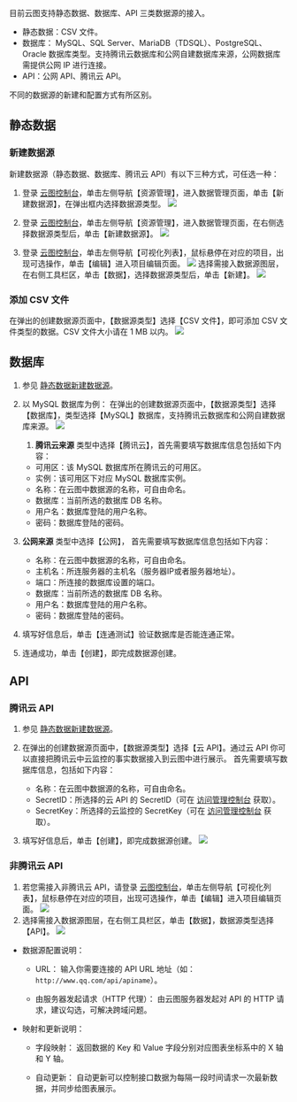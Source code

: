 目前云图支持静态数据、数据库、API 三类数据源的接入。

- 静态数据：CSV 文件。
- 数据库： MySQL、SQL Server、MariaDB（TDSQL）、PostgreSQL、Oracle 数据库类型。支持腾讯云数据库和公网自建数据库来源，公网数据库需提供公网 IP 进行连接。
- API：公网 API、腾讯云 API。

不同的数据源的新建和配置方式有所区别。
## 静态数据
<span id="create"></span>
### 新建数据源
新建数据源（静态数据、数据库、腾讯云 API）有以下三种方式，可任选一种：
1. 登录 [云图控制台](https://console.cloud.tencent.com/yuntu)，单击左侧导航【资源管理】，进入数据管理页面，单击【新建数据源】，在弹出框内选择数据源类型。
  ![](https://mc.qcloudimg.com/static/img/12a030652380933852969531b3b92d79/image.png)

2. 登录 [云图控制台](https://console.cloud.tencent.com/yuntu)，单击左侧导航【资源管理】，进入数据管理页面，在右侧选择数据源类型后，单击【新建数据源】。
  ![](https://mc.qcloudimg.com/static/img/4c93d07d3783c69b32fd73e46a47b2e2/image.png)

3. 登录 [云图控制台](https://console.cloud.tencent.com/yuntu)，单击左侧导航【可视化列表】，鼠标悬停在对应的项目，出现可选操作，单击【编辑】进入项目编辑页面。
  ![](https://mc.qcloudimg.com/static/img/edc3e3b126bb5ea30804f2ddbc46d2fe/image.png)
  选择需接入数据源图层，在右侧工具栏区，单击【数据】，选择数据源类型后，单击【新建】。
  ![](https://mc.qcloudimg.com/static/img/bca0b2e041c9861a8607eb224990a9af/image.png)
  
### 添加 CSV 文件
在弹出的创建数据源页面中，【数据源类型】选择【CSV 文件】，即可添加 CSV 文件类型的数据。CSV 文件大小请在 1 MB 以内。
![](https://mc.qcloudimg.com/static/img/5324aec3f96fb4028bab8907606376f1/image.png)

## 数据库
1. 参见 [静态数据新建数据源](#create)。
2. 以 MySQL 数据库为例：
在弹出的创建数据源页面中，【数据源类型】选择【数据库】，类型选择【MySQL】数据库，支持腾讯云数据库和公网自建数据库来源。
![](https://mc.qcloudimg.com/static/img/875053fca7cc26235f315e3ef3e0ba73/image.png)
   1. **腾讯云来源**
	 类型中选择【腾讯云】，首先需要填写数据库信息包括如下内容：
     - 可用区：该 MySQL 数据库所在腾讯云的可用区。
     - 实例：该可用区下对应 MySQL 数据库实例。
     - 名称：在云图中数据源的名称，可自由命名。
     - 数据库：当前所选的数据库 DB 名称。
     - 用户名：数据库登陆的用户名称。
     - 密码：数据库登陆的密码。

 2. **公网来源**
  类型中选择【公网】， 首先需要填写数据库信息包括如下内容：
       - 名称：在云图中数据源的名称，可自由命名。
       - 主机名：所连服务器的主机名（服务器IP或者服务器地址）。
       - 端口：所连接的数据库设置的端口。
       - 数据库：当前所选的数据库 DB 名称。
       - 用户名：数据库登陆的用户名称。
      - 密码：数据库登陆的密码。

3. 填写好信息后，单击【连通测试】验证数据库是否能连通正常。
4. 连通成功，单击【创建】，即完成数据源创建。
	
## API
### 腾讯云 API 
1. 参见 [静态数据新建数据源](#create)。
2. 在弹出的创建数据源页面中，【数据源类型】选择【云 API】。通过云 API 你可以直接把腾讯云中云监控的事实数据接入到云图中进行展示。
   首先需要填写数据库信息，包括如下内容：
     - 名称：在云图中数据源的名称，可自由命名。
     - SecretID：所选择的云 API 的 SecretID（可在 [访问管理控制台](https://console.cloud.tencent.com/cam/capi) 获取）。
     - SecretKey：所选择的云监控的 SecretKey（可在 [访问管理控制台](https://console.cloud.tencent.com/cam/capi) 获取）。
 
3. 填写好信息后，单击【创建】，即完成数据源创建。
  ![](https://mc.qcloudimg.com/static/img/4b6d2e28856c831621103f8db21f8f1e/image.png)


### 非腾讯云 API
1. 若您需接入非腾讯云 API，请登录 [云图控制台](https://console.cloud.tencent.com/yuntu)，单击左侧导航【可视化列表】，鼠标悬停在对应的项目，出现可选操作，单击【编辑】进入项目编辑页面。
![](https://mc.qcloudimg.com/static/img/edc3e3b126bb5ea30804f2ddbc46d2fe/image.png)
2. 选择需接入数据源图层，在右侧工具栏区，单击【数据】，数据源类型选择【API】。
![](https://mc.qcloudimg.com/static/img/c845ae4bf5799a383bad85efec045950/image.png)
 - 数据源配置说明：
     - URL： 输入你需要连接的 API URL 地址（如：``http://www.qq.com/api/apiname``）。

     - 由服务器发起请求（HTTP 代理）： 由云图服务器发起对 API 的 HTTP 请求，建议勾选，可解决跨域问题。

 - 映射和更新说明：
     - 字段映射： 返回数据的 Key 和 Value 字段分别对应图表坐标系中的 X 轴和 Y 轴。

     - 自动更新： 自动更新可以控制接口数据为每隔一段时间请求一次最新数据，并同步给图表展示。
